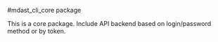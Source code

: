 #mdast_cli_core package

This is a core package. Include API  backend based on login/password method or by token.